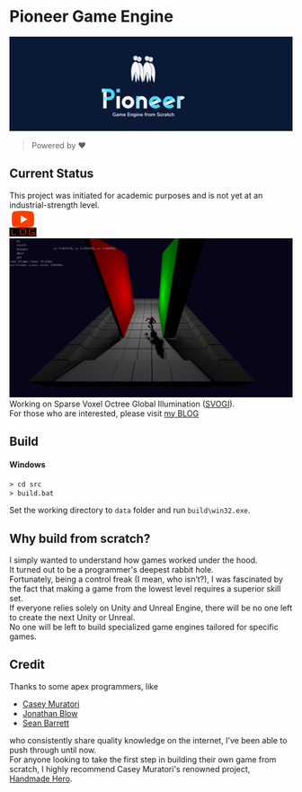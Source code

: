 # Pioneer Game Engine
![Pioneer](/data/branding/pioneer_banner.png "Pioneer")

> Powered by ❤️

## Current Status
This project was initiated for academic purposes and is not yet at an industrial-strength level.  
[![Youtube](/data/branding/youtube_icon.png "Youtube")](https://www.youtube.com/@sungwoolee484)
![Status](/data/branding/status.png "Status")  
Working on Sparse Voxel Octree Global Illumination ([SVOGI](https://research.nvidia.com/sites/default/files/pubs/2011-09_Interactive-Indirect-Illumination/GIVoxels-pg2011-authors.pdf)).  
For those who are interested, please visit [my BLOG](https://raylee9919.github.io)

## Build
#### Windows
``` console
> cd src
> build.bat
```
Set the working directory to <code>data</code> folder and run <code>build\win32.exe</code>.


## Why build from scratch?
I simply wanted to understand how games worked under the hood.  
It turned out to be a programmer's deepest rabbit hole.  
Fortunately, being a control freak (I mean, who isn’t?), I was fascinated by the fact that making a game from the lowest level requires a superior skill set.  
If everyone relies solely on Unity and Unreal Engine, there will be no one left to create the next Unity or Unreal.  
No one will be left to build specialized game engines tailored for specific games.  



## Credit
Thanks to some apex programmers, like  
- [Casey Muratori](https://x.com/cmuratori)
- [Jonathan Blow](https://x.com/Jonathan_Blow)
- [Sean Barrett](https://nothings.org/)

who consistently share quality knowledge on the internet, I’ve been able to push through until now.  
For anyone looking to take the first step in building their own game from scratch, I highly recommend Casey Muratori's renowned project, [Handmade Hero](https://guide.handmadehero.org/code/#).
